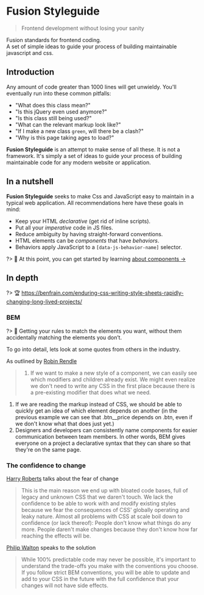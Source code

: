 # Fusion Styleguide
<!-- {h1:.massive-header.-with-tagline} -->

> Frontend development without losing your sanity

Fusion standards for frontend coding.<br>
A set of simple ideas to guide your process of building maintainable javascript and css.

Introduction
------------

Any amount of code greater than 1000 lines will get unwieldy. You'll eventually run into these common pitfalls:

* "What does this class mean?"
* "Is this jQuery even used anymore?"
* "Is this class still being used?"
* "What can the relevant markup look like?"
* "If I make a new class `green`, will there be a clash?"
* "Why is this page taking ages to load?"

**Fusion Styleguide** is an attempt to make sense of all these. It is not a framework. It's simply a set of ideas to guide your process of building maintainable code for any modern website or application.

## In a nutshell

**Fusion Styleguide** seeks to make Css and JavaScript easy to maintain in a typical web application. All recommendations here have these goals in mind:

- Keep your HTML _declarative_ (get rid of inline scripts).
- Put all your _imperative_ code in JS files.
- Reduce ambiguity by having straight-forward conventions.
- HTML elements can be _components_ that have _behaviors_.
- Behaviors apply JavaScript to a `[data-js-behavior-name]` selector.

?> 🚡 At this point, you can get started by learning [about components →](docs/components/components.md)

## In depth

?> 🏆 https://benfrain.com/enduring-css-writing-style-sheets-rapidly-changing-long-lived-projects/

### BEM

?> 🗻 Getting your rules to match the elements you want, without them accidentally matching the elements you don’t.

To go into detail, lets look at some quotes from others in the industry.

As outlined by [Robin Rendle](https://css-tricks.com/bem-101/#article-header-id-0)

> 1. If we want to make a new style of a component, we can easily see which modifiers and children already exist. We might even realize we don't need to write any CSS in the first place because there is a pre-existing modifier that does what we need.
1. If we are reading the markup instead of CSS, we should be able to quickly get an idea of which element depends on another (in the previous example we can see that .btn__price depends on .btn, even if we don't know what that does just yet.)
1. Designers and developers can consistently name components for easier communication between team members. In other words, BEM gives everyone on a project a declarative syntax that they can share so that they're on the same page.

### The confidence to change

[Harry Roberts](http://csswizardry.com/2015/03/more-transparent-ui-code-with-namespaces) talks about the fear of change
> This is the main reason we end up with bloated code bases, full of legacy and unknown CSS that we daren't touch. We lack the confidence to be able to work with and modify existing styles because we fear the consequences of CSS' globally operating and leaky nature. Almost all problems with CSS at scale boil down to confidence (or lack thereof): People don't know what things do any more. People daren't make changes because they don't know how far reaching the effects will be.

[Philip Walton](https://philipwalton.com/articles/side-effects-in-css/) speaks to the solution
> While 100% predictable code may never be possible, it's important to understand the trade-offs you make with the conventions you choose. If you follow strict BEM conventions, you will be able to update and add to your CSS in the future with the full confidence that your changes will not have side effects.

